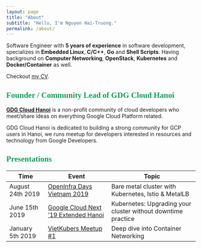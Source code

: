 ```yaml
---
layout: page
title: "About"
subtitle: "Hello, I'm Nguyen Hai-Truong."
permalink: /about/
---
```


Software Engineer with **5 years of experience** in software development, specializes in **Embedded Linux**, **C/C++**, **Go** and **Shell Scripts**. Having background on **Computer Networking**, **OpenStack**, **Kubernetes** and **Docker/Container** as well.  

[<i class="fa fa-github fa-2x" aria-hidden="true"></i>](https://github.com/truongnh1992/) [<i class="fa fa-linkedin-square fa-2x" aria-hidden="true"></i>
](https://www.linkedin.com/in/truongnh1992) [<i class="fa fa-twitter fa-2x" aria-hidden="true"></i>
](https://twitter.com/truongnh92) [<i class="fa fa-facebook-official fa-2x" aria-hidden="true"></i>
](https://facebook.com/haitruong.bkhn)
Checkout [my CV](https://firebasestorage.googleapis.com/v0/b/website-gdgcloudhanoi-1992.appspot.com/o/NguyenHaiTruong-CV.pdf?alt=media&token=96808769-0770-4fee-bf21-143ad53ad7c6).  
  
## <span style="color:#0f9d58; font-family: 'Google Sans'">Founder / Community Lead of GDG Cloud Hanoi</span>

**[GDG Cloud Hanoi](https://gdcloudhanoi.com)** is a non-profit community of cloud developers who meet/share ideas on everything Google Cloud Platform related.

GDG Cloud Hanoi is dedicated to building a strong community for GCP users in Hanoi, we runs meetup for developers interested in resources and technology from Google Developers.


## <span style="color:#0f9d58; font-family: 'Google Sans'">Presentations</span>

| Time          | Event         | Topic  |
| ------------- |-------------| -----|
| August 24th 2019      | [OpenInfra Days Vietnam 2019](https://2019.vietopeninfra.org) | Bare metal cluster with Kubernetes, Istio & MetalLB |
| June 15th 2019  | [Google Cloud Next ’19 Extended Hanoi](https://www.meetup.com/Vietkubers-Vietnam-Kubernetes-Community/events/261417540/)      | Kubernetes: Upgrading your cluster without downtime practice |
| January 5th 2019 | [VietKubers Meetup #1](https://www.meetup.com/Vietkubers-Vietnam-Kubernetes-Community/events/257150787/)  | Deep dive into Container Networking |

